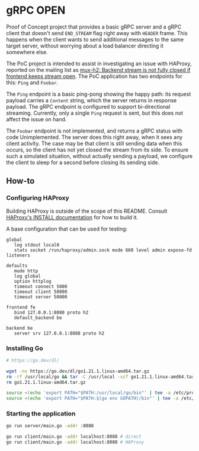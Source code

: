 # gRPC OPEN

Proof of Concept project that provides a basic gRPC server and a gRPC client that doesn't send `END_STREAM` flag right away with `HEADER` frame. This happens when the client wants to send additional messages to the same target server, without worrying about a load balancer directing it somewhere else.

The PoC project is intended to assist in investigating an issue with HAProxy, reported on the mailing list as [mux-h2: Backend stream is not fully closed if frontend keeps stream open]. The PoC application has two endpoints for this: `Ping` and `Foobar`.

The `Ping` endpoint is a basic ping-pong showing the happy path: its request payload carries a `Content` string, which the server returns in response payload. The gRPC endpoint is configured to support bi-directional streaming. Currently, only a single `Ping` request is sent, but this does not affect the issue on hand.

The `Foobar` endpoint is not implemented, and returns a gRPC status with code Unimplemented. The server does this right away, when it sees any client activity. The case may be that client is still sending data when this occurs, so the client has not yet closed the stream from its side. To ensure such a simulated situation, without actually sending a payload, we configure the client to sleep for a second before closing its sending side.

[mux-h2: Backend stream is not fully closed if frontend keeps stream open]: https://www.mail-archive.com/haproxy@formilux.org/msg44010.html

## How-to

### Configuring HAProxy

Building HAProxy is outside of the scope of this README. Consult [HAProxy's INSTALL documentation] for how to build it.

[HAProxy's INSTALL documentation]: https://git.haproxy.org/?p=haproxy.git;a=blob;f=INSTALL;hb=HEAD

A base configuration that can be used for testing:

```text
global
   log stdout local0
   stats socket /run/haproxy/admin.sock mode 660 level admin expose-fd listeners

defaults
   mode http
   log global
   option httplog
   timeout connect 5000
   timeout client 50000
   timeout server 50000

frontend fe
   bind 127.0.0.1:8080 proto h2
   default_backend be

backend be
   server srv 127.0.0.1:8088 proto h2
```

### Installing Go

```bash
# https://go.dev/dl/

wget -nv https://go.dev/dl/go1.21.1.linux-amd64.tar.gz
rm -rf /usr/local/go && tar -C /usr/local -xzf go1.21.1.linux-amd64.tar.gz
rm go1.21.1.linux-amd64.tar.gz

source <(echo 'export PATH="$PATH:/usr/local/go/bin"' | tee -a /etc/profile)
source <(echo 'export PATH="$PATH:$(go env GOPATH)/bin"' | tee -a /etc/profile)
```

### Starting the application

```bash
go run server/main.go -addr :8088
```

```bash
go run client/main.go -addr localhost:8088 # direct
go run client/main.go -addr localhost:8080 # HAProxy
```
